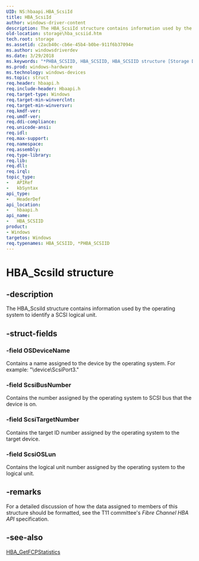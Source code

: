 ```yaml
---
UID: NS:hbaapi.HBA_ScsiId
title: HBA_ScsiId
author: windows-driver-content
description: The HBA_ScsiId structure contains information used by the operating system to identify a SCSI logical unit.
old-location: storage\hba_scsiid.htm
tech.root: storage
ms.assetid: c2acb40c-cb6e-45b4-b0be-911f6b37094e
ms.author: windowsdriverdev
ms.date: 3/29/2018
ms.keywords: "*PHBA_SCSIID, HBA_SCSIID, HBA_SCSIID structure [Storage Devices], HBA_ScsiId, HBA_ScsiId structure [Storage Devices], PHBA_SCSIID, PHBA_SCSIID structure pointer [Storage Devices], hbaapi/HBA_ScsiId, hbaapi/PHBA_SCSIID, storage.hba_scsiid, structs-Fibre_855aa506-19ff-469d-8b32-3fc7f9e84ade.xml"
ms.prod: windows-hardware
ms.technology: windows-devices
ms.topic: struct
req.header: hbaapi.h
req.include-header: Hbaapi.h
req.target-type: Windows
req.target-min-winverclnt: 
req.target-min-winversvr: 
req.kmdf-ver: 
req.umdf-ver: 
req.ddi-compliance: 
req.unicode-ansi: 
req.idl: 
req.max-support: 
req.namespace: 
req.assembly: 
req.type-library: 
req.lib: 
req.dll: 
req.irql: 
topic_type:
-	APIRef
-	kbSyntax
api_type:
-	HeaderDef
api_location:
-	hbaapi.h
api_name:
-	HBA_SCSIID
product:
- Windows
targetos: Windows
req.typenames: HBA_SCSIID, *PHBA_SCSIID
---
```


# HBA_ScsiId structure


## -description


The HBA_ScsiId structure contains information used by the operating system to identify a SCSI logical unit.


## -struct-fields




### -field OSDeviceName

Contains a name assigned to the device by the operating system. For example: "\device\ScsiPort3."


### -field ScsiBusNumber

Contains the number assigned by the operating system to SCSI bus that the device is on. 


### -field ScsiTargetNumber

Contains the target ID number assigned by the operating system to the target device.  


### -field ScsiOSLun

Contains the logical unit number assigned by the operating system to the logical unit. 


## -remarks



For a detailed discussion of how the data assigned to members of this structure should be formatted, see the T11 committee's <i>Fibre Channel HBA API</i> specification. 




## -see-also




<a href="https://msdn.microsoft.com/library/windows/hardware/ff556096">HBA_GetFCPStatistics</a>
 

 

